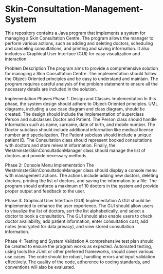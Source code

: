 # Skin-Consultation-Management-System


This repository contains a Java program that implements a system for managing a Skin Consultation Centre. The program allows the manager to perform various actions, such as adding and deleting doctors, scheduling and canceling consultations, and printing and saving information. It also includes a Graphical User Interface (GUI) for easy visualization and interaction.

Problem Description
The program aims to provide a comprehensive solution for managing a Skin Consultation Centre. The implementation should follow the Object-Oriented principles and be easy to understand and maintain. The program requires careful analysis of the problem statement to ensure all the necessary details are included in the solution.

Implementation Phases
Phase 1: Design and Classes Implementation
In this phase, the system design should adhere to Object-Oriented principles. UML diagrams, including a use case diagram and class diagram, should be created. The design should include the implementation of superclass Person and subclasses Doctor and Patient. The Person class should handle information such as name, surname, date of birth, and mobile number. The Doctor subclass should include additional information like medical license number and specialization. The Patient subclass should include a unique patient ID. The Consultation class should represent booked consultations with doctors and store relevant information. Finally, the WestminsterSkinConsultationManager class should manage the list of doctors and provide necessary methods.

Phase 2: Console Menu Implementation
The WestminsterSkinConsultationManager class should display a console menu with management actions. The actions include adding new doctors, deleting doctors, printing the list of doctors, and saving the information to a file. The program should enforce a maximum of 10 doctors in the system and provide proper output and feedback to the user.

Phase 3: Graphical User Interface (GUI) Implementation
A GUI should be implemented to enhance the user experience. The GUI should allow users to visualize the list of doctors, sort the list alphabetically, and select a doctor to book a consultation. The GUI should also enable users to check doctor availability, add patient information, enter consultation cost, add notes (encrypted for data privacy), and view stored consultation information.

Phase 4: Testing and System Validation
A comprehensive test plan should be created to ensure the program works as expected. Automated testing, using tools like JUnit or other preferred frameworks, should cover various use cases. The code should be robust, handling errors and input validation effectively. The quality of the code, adherence to coding standards, and conventions will also be evaluated.
